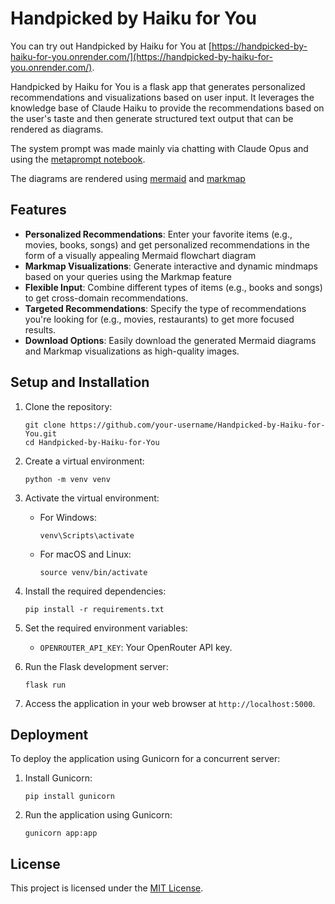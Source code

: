# Handpicked by Haiku for You

You can try out Handpicked by Haiku for You at [https://handpicked-by-haiku-for-you.onrender.com/](https://handpicked-by-haiku-for-you.onrender.com/).


Handpicked by Haiku for You is a flask app that generates personalized recommendations and visualizations based on user input. It leverages the knowledge base of Claude Haiku to 
provide the recommendations based on the user's taste and then generate structured text output that can be rendered as diagrams.


The system prompt was made mainly via chatting with Claude Opus and using the [metaprompt notebook](https://colab.research.google.com/drive/1SoAajN8CBYTl79VyTwxtxncfCWlHlyy9).

The diagrams are rendered using [mermaid](https://mermaid.js.org/) and [markmap](https://markmap.js.org/)

## Features

- **Personalized Recommendations**: Enter your favorite items (e.g., movies, books, songs) and get personalized recommendations in the form of a visually appealing Mermaid flowchart diagram
- **Markmap Visualizations**: Generate interactive and dynamic mindmaps based on your queries using the Markmap feature
- **Flexible Input**: Combine different types of items (e.g., books and songs) to get cross-domain recommendations.
- **Targeted Recommendations**: Specify the type of recommendations you're looking for (e.g., movies, restaurants) to get more focused results.
- **Download Options**: Easily download the generated Mermaid diagrams and Markmap visualizations as high-quality images.


## Setup and Installation

1. Clone the repository:
   ```
   git clone https://github.com/your-username/Handpicked-by-Haiku-for-You.git
   cd Handpicked-by-Haiku-for-You
   ```

2. Create a virtual environment:
   ```
   python -m venv venv
   ```

3. Activate the virtual environment:
   - For Windows:
     ```
     venv\Scripts\activate
     ```
   - For macOS and Linux:
     ```
     source venv/bin/activate
     ```

4. Install the required dependencies:
   ```
   pip install -r requirements.txt
   ```

5. Set the required environment variables:
   - `OPENROUTER_API_KEY`: Your OpenRouter API key.

6. Run the Flask development server:
   ```
   flask run
   ```

7. Access the application in your web browser at `http://localhost:5000`.

## Deployment

To deploy the application using Gunicorn for a concurrent server:

1. Install Gunicorn:
   ```
   pip install gunicorn
   ```

2. Run the application using Gunicorn:
   ```
   gunicorn app:app
   ```



## License

This project is licensed under the [MIT License](LICENSE).